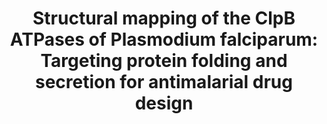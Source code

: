 ---
author_profile: false
title: "Structural mapping of the ClpB ATPases of Plasmodium falciparum: Targeting protein folding and secretion for antimalarial drug design"
authors: "AhYoung AP, **Koehl A**, Cascio D, Egea PF"
pub_date: 2015-09-01
journal: 'Protein Science'
image: ''
pdf: ''
pmid: 26130467
pmcid: PMC4570544
pdbs: 
  - 4IOD
  - 4IRF
  - 4XBI
---
